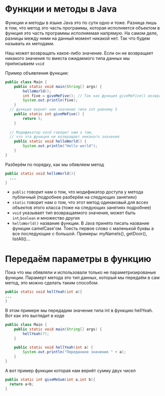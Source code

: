 # Функции и методы в Java

Функции и методы в языке Java это по сути одно и тоже. Разница лишь в том, что метод это часть программы, которая исполняется объектом в функция это часть программы исполняемая напрямую. На самом деле, разницы между ними на данный момент никакой нет. Так что будем называть их методами.

Наш может возвращать какое-либо значение. Если он не возвращает никакого значения то вместа ожидаемого типа данных мы приписываем ```void```

Пример объявления функции:
```java
public class Main {
	public static void main(String[] args) {
		helloWorld();
		int five = giveMeFive(); // Так как функция giveMeFive() возвращает тип int мы можем приписать её к int five
		System.out.println(five);
	}
  // функция вернёт нам значение типа int равному 5
	public static int giveMeFive() {
		return 5;
	}
  
  // Модификатор void говорит нам о том, 
  // что эта функция не возвращает никакого значения
	public static void helloWorld() {
		System.out.println("Hello world");
	}
}
```

Разберём по порядку, как мы обявляем метод
```java
public static void helloWorld(){
  ...
}
```
* ```public``` говорит нам о том, что модификатор доступа у метода публичный (подробнее разберём на следующих занятиях)
* ```static``` говорит нам о том, что этот метод одинаковый для вссех объектов этого класса (тоже на следующих занятиях подробнее)
* ```void``` указывает тип возвращаемого значения, может быть ```int```,```boolean``` и множество других
* ```helloWorld()``` название функции. В Java принято писать название функции camelCase'ом. Тоесть первое слово с маленькой буквы а все последующие с большой. Примеры: myNameIs(), getDoor(), listAll()...


# Передаём параметры в функцию 
Пока что мы обявляли и использовали только не параметризированые функции. Парамерт метода это тип данных, который мы передаём в сам метод, это можно сделать таким способом.
```java
public static void hellYeah(int a){
...
}
```
В этом примере мы передадим значение типа int в функцию hellYeah.
Вот как это выглядит в коде
```java
public class Main {
	public static void main(String[] args) {
		hellYeah(7);
	}
	
	public static void hellYeah(int a) {
		System.out.println("Переданное значение " + a);
	}
}
```

А вот пример функции которая нам вернёт сумму двух чисел
```java
public static int giveMeSum(int a,int b){
  return a+b;
}
```
